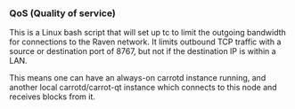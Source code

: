 ### QoS (Quality of service) ###

This is a Linux bash script that will set up tc to limit the outgoing bandwidth for connections to the Raven network. It limits outbound TCP traffic with a source or destination port of 8767, but not if the destination IP is within a LAN.

This means one can have an always-on carrotd instance running, and another local carrotd/carrot-qt instance which connects to this node and receives blocks from it.
